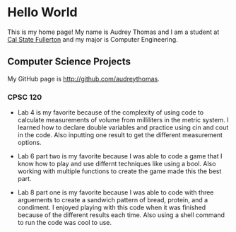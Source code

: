 # Hello World

This is my home page! My name is Audrey Thomas and I am a student at [Cal State Fullerton](http://www.fullerton.edu/) and my major is Computer Engineering.

## Computer Science Projects

My GitHub page is http://github.com/audreythomas.

### CPSC 120

* Lab 4
     is my favorite because of the complexity of using code to calculate measurements of volume from milliliters in the metric system. I learned how to declare double variables and practice using cin and cout in the code. Also inputting one result to get the different measurement options.

* Lab 6 
     part two is my favorite because I was able to code a game that I know how to play and use differnt techniques like using a      bool. Also working with multiple functions to create the game made this the best part. 

* Lab 8 
    part one is my favorite because I was able to code with three arguements to create a sandwich pattern of bread, protein, and a condiment. I enjoyed playing with this code when it was finished because of the different results each time. Also using a shell command to run the code was cool to use.
